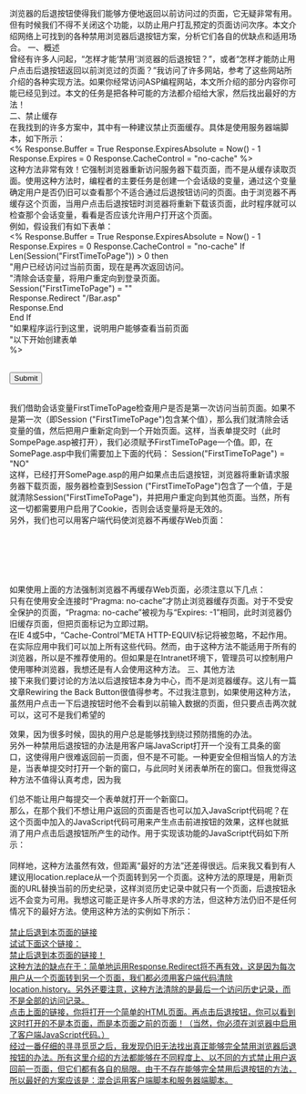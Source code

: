 浏览器的后退按钮使得我们能够方便地返回以前访问过的页面，它无疑非常有用。但有时候我们不得不关闭这个功能，以防止用户打乱预定的页面访问次序。本文介绍网络上可找到的各种禁用浏览器后退按钮方案，分析它们各自的优缺点和适用场合。 
    一、概述  
    曾经有许多人问起，“怎样才能‘禁用’浏览器的后退按钮？”，或者“怎样才能防止用户点击后退按钮返回以前浏览过的页面？”我访问了许多网站，参考了这些网站所介绍的各种实现方法。如果你经常访问ASP编程网站，本文所介绍的部分内容你可能已经见到过。本文的任务是把各种可能的方法都介绍给大家，然后找出最好的方法！        
    二、禁止缓存      
    在我找到的许多方案中，其中有一种建议禁止页面缓存。具体是使用服务器端脚本，如下所示：  
<% 
Response.Buffer = True 
Response.ExpiresAbsolute = Now() - 1 
Response.Expires = 0 
Response.CacheControl = "no-cache" 
%>  
      这种方法非常有效！它强制浏览器重新访问服务器下载页面，而不是从缓存读取页面。使用这种方法时，编程者的主要任务是创建一个会话级的变量，通过这个变量确定用户是否仍旧可以查看那个不适合通过后退按钮访问的页面。由于浏览器不再缓存这个页面，当用户点击后退按钮时浏览器将重新下载该页面，此时程序就可以检查那个会话变量，看看是否应该允许用户打开这个页面。        
    例如，假设我们有如下表单：  
<% 
Response.Buffer = True 
Response.ExpiresAbsolute = Now() - 1 
Response.Expires = 0 
Response.CacheControl = "no-cache" 
If Len(Session("FirstTimeToPage")) > 0 then        
    "用户已经访问过当前页面，现在是再次返回访问。        
    "清除会话变量，将用户重定向到登录页面。        
    Session("FirstTimeToPage") = ""        
    Response.Redirect "/Bar.asp"        
    Response.End        
End If      
    "如果程序运行到这里，说明用户能够查看当前页面  
    "以下开始创建表单        
%>    
    <form method=post action="SomePage.asp">        
    <input type=submit>        
    </form>    
      我们借助会话变量FirstTimeToPage检查用户是否是第一次访问当前页面。如果不是第一次（即Session ("FirstTimeToPage")包含某个值），那么我们就清除会话变量的值，然后把用户重新定向到一个开始页面。这样，当表单提交时（此时 SompePage.asp被打开），我们必须赋予FirstTimeToPage一个值。即，在SomePage.asp中我们需要加上下面的代码： 
    Session("FirstTimeToPage") = "NO"        
      这样，已经打开SomePage.asp的用户如果点击后退按钮，浏览器将重新请求服务器下载页面，服务器检查到Session ("FirstTimeToPage")包含了一个值，于是就清除Session("FirstTimeToPage")，并把用户重定向到其他页面。当然，所有这一切都需要用户启用了Cookie，否则会话变量将是无效的。      
    另外，我们也可以用客户端代码使浏览器不再缓存Web页面：      
    <html>        
    <head>        
    <meta http-equiv="Expires" CONTENT="0">        
    <meta http-equiv="Cache-Control" CONTENT="no-cache">        
    <meta http-equiv="Pragma" CONTENT="no-cache">        
    </head>    
    如果使用上面的方法强制浏览器不再缓存Web页面，必须注意以下几点：        
    只有在使用安全连接时“Pragma: no-cache”才防止浏览器缓存页面。对于不受安全保护的页面，“Pragma: no-cache”被视为与“Expires: -1”相同，此时浏览器仍旧缓存页面，但把页面标记为立即过期。  
    在IE 4或5中，“Cache-Control”META HTTP-EQUIV标记将被忽略，不起作用。  
    在实际应用中我们可以加上所有这些代码。然而，由于这种方法不能适用于所有的浏览器，所以是不推荐使用的。但如果是在Intranet环境下，管理员可以控制用户使用哪种浏览器，我想还是有人会使用这种方法。 
    三、其他方法        
      接下来我们要讨论的方法以后退按钮本身为中心，而不是浏览器缓存。这儿有一篇文章Rewiring the Back Button很值得参考。不过我注意到，如果使用这种方法，虽然用户点击一下后退按钮时他不会看到以前输入数据的页面，但只要点击两次就可以，这可不是我们希望的 


效果，因为很多时候，固执的用户总是能够找到绕过预防措施的办法。        
      另外一种禁用后退按钮的办法是用客户端JavaScript打开一个没有工具条的窗口，这使得用户很难返回前一页面，但不是不可能。一种更安全但相当恼人的方法是，当表单提交时打开一个新的窗口，与此同时关闭表单所在的窗口。但我觉得这种方法不值得认真考虑，因为我 


们总不能让用户每提交一个表单就打开一个新窗口。        
      那么，在那个我们不想让用户返回的页面是否也可以加入JavaScript代码呢？在这个页面中加入的JavaScript代码可用来产生点击前进按钮的效果，这样也就抵消了用户点击后退按钮所产生的动作。用于实现该功能的JavaScript代码如下所示：  
    <script language="JavaScript">        
    <!-- 
javascript:window.history.forward(1); 
    //-->        
    </script>      
      同样地，这种方法虽然有效，但距离“最好的方法”还差得很远。后来我又看到有人建议用location.replace从一个页面转到另一个页面。这种方法的原理是，用新页面的URL替换当前的历史纪录，这样浏览历史记录中就只有一个页面，后退按钮永远不会变为可用。我想这可能正是许多人所寻求的方法，但这种方法仍旧不是任何情况下的最好方法。使用这种方法的实例如下所示：    
    <A HREF="PageName.htm" onclick="javascript:location.replace(this.href); event.returnValue=false; ">  
    禁止后退到本页面的链接            
    试试下面这个链接：        
    禁止后退到本页面的链接！        
      这种方法的缺点在于：简单地运用Response.Redirect将不再有效，这是因为每次用户从一个页面转到另一个页面，我们都必须用客户端代码清除 location.history。另外还要注意，这种方法清除的是最后一个访问历史记录，而不是全部的访问记录。        
    点击上面的链接，你将打开一个简单的HTML页面。再点击后退按钮，你可以看到这时打开的不是本页面，而是本页面之前的页面！（当然，你必须在浏览器中启用了客户端JavaScript代码。）        
      经过一番仔细的寻寻觅觅之后，我发现仍旧无法找出真正能够完全禁用浏览器后退按钮的办法。所有这里介绍的方法都能够在不同程度上、以不同的方式禁止用户返回前一页面，但它们都有各自的局限。由于不存在能够完全禁用后退按钮的方法，所以最好的方案应该是：混合运用客户端脚本和服务器端脚本。 